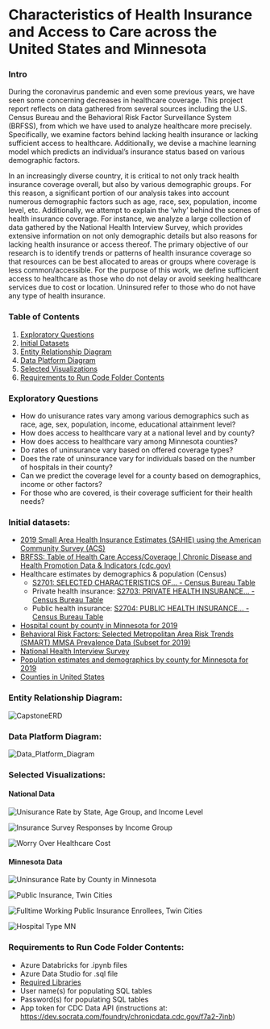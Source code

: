 # Characteristics of Health Insurance and Access to Care across the United States and Minnesota


### Intro
During the coronavirus pandemic and even some previous years, we have seen some concerning decreases in healthcare coverage. This project report reflects on data gathered from several sources including the U.S. Census Bureau and the Behavioral Risk Factor Surveillance System (BRFSS),  from which we have used to analyze healthcare more precisely. Specifically, we examine factors behind lacking health insurance or lacking sufficient access to healthcare. Additionally, we devise a machine learning model which predicts an individual’s insurance status based on various demographic factors. 

In an increasingly diverse country, it is critical to not only track health insurance coverage overall, but also by various demographic groups. For this reason, a significant portion of our analysis takes into account numerous demographic factors such as age, race, sex, population, income level, etc. Additionally, we attempt to explain the ‘why’ behind the scenes of health insurance coverage. For instance, we analyze a large collection of data gathered by the National Health Interview Survey, which provides extensive information on not only demographic details but also reasons for lacking health insurance or access thereof.  The primary objective of our research is to identify trends or patterns of health insurance coverage so that resources can be best allocated to areas or groups where coverage is less common/accessible. For the purpose of this work, we define sufficient access to healthcare as those who do not delay or avoid seeking healthcare services due to cost or location. Uninsured refer to those who do not have any type of health insurance. 

### Table of Contents
 1. [Exploratory Questions](https://github.com/kylee-lapierre/capstone-healthcare#exploratory-questions)
 2. [Initial Datasets](https://github.com/kylee-lapierre/capstone-healthcare#initial-datasets)
 3. [Entity Relationship Diagram](https://github.com/kylee-lapierre/capstone-healthcare#entity-relationship-diagram)
 4. [Data Platform Diagram](https://github.com/kylee-lapierre/capstone-healthcare#data-platform-diagram)
 5. [Selected Visualizations](https://github.com/kylee-lapierre/capstone-healthcare#selected-visualizations)
 6. [Requirements to Run Code Folder Contents](https://github.com/kylee-lapierre/capstone-healthcare#requirements-to-run-code-folder-contents)

### Exploratory Questions
  * How do unisurance rates vary among various demographics such as race, age, sex, population, income, educational attainment level?
  * How does access to healthcare vary at a national level and by county?
  * How does access to healthcare vary among Minnesota counties?
  * Do rates of uninsurance vary based on offered coverage types? 
  * Does the rate of uninsurance vary for individuals based on the number of hospitals in their county?
  * Can we predict the coverage level for a county based on demographics, income or other factors?
  * For those who are covered, is their coverage sufficient for their health needs?



### Initial datasets:
  * [2019 Small Area Health Insurance Estimates (SAHIE) using the American Community Survey (ACS) ](https://www.census.gov/data/datasets/time-series/demo/sahie/estimates-acs.html)
  * [BRFSS: Table of Health Care Access/Coverage | Chronic Disease and Health Promotion Data & Indicators (cdc.gov)](https://chronicdata.cdc.gov/Behavioral-Risk-Factors/BRFSS-Table-of-Health-Care-Access-Coverage/f7a2-7inb)
  * Healthcare estimates by demographics & population (Census)
      * [S2701: SELECTED CHARACTERISTICS OF... - Census Bureau Table](https://data.census.gov/cedsci/table?q=health%20insurance&g=0400000US27,27%240500000&tid=ACSST1Y2021.S2701&moe=false)
      * Private health insurance: [S2703: PRIVATE HEALTH INSURANCE... - Census Bureau Table](https://data.census.gov/cedsci/table?q=health%20insurance&g=0400000US27,27%240500000&tid=ACSST1Y2021.S2703)
      * Public health insurance: [S2704: PUBLIC HEALTH INSURANCE... - Census Bureau Table](https://data.census.gov/cedsci/table?q=health%20insurance&g=0400000US27,27%240500000&tid=ACSST1Y2021.S2704)
   * [Hospital count by county in Minnesota for 2019](https://data.census.gov/cedsci/table?q=hospital%20cb&g=0400000US27,27%240500000)
   * [Behavioral Risk Factors: Selected Metropolitan Area Risk Trends (SMART) MMSA Prevalence Data (Subset for 2019)](https://chronicdata.cdc.gov/Behavioral-Risk-Factors/Behavioral-Risk-Factors-Selected-Metropolitan-Area/j32a-sa6u/data)
   * [National Health Interview Survey](https://www.cdc.gov/nchs/nhis/index.htm)
   * [Population estimates and demographics by county for Minnesota for 2019](https://data.census.gov/cedsci/table?q=county%20population&g=0400000US27,27%240500000&tid=ACSDP1Y2021.DP05&moe=false)
   * [Counties in United States](https://github.com/grammakov/USA-cities-and-states/blob/master/us_cities_states_counties.csv)


### Entity Relationship Diagram:
![CapstoneERD](https://user-images.githubusercontent.com/110693932/192833067-60242816-bda7-4ec2-93db-b53e26b6bf7e.png)



### Data Platform Diagram:
![Data_Platform_Diagram](https://user-images.githubusercontent.com/110693932/192818805-a0e8ec38-2a1c-4a01-8849-2e7805281b0c.png)

### Selected Visualizations:
 #### National Data
![Unisurance Rate by State, Age Group, and Income Level](https://user-images.githubusercontent.com/101714650/194357634-19fe8387-c7f5-4008-8074-a7875620c78d.png)

![Insurance Survey Responses by Income Group](https://user-images.githubusercontent.com/101714650/194362332-34a20d1c-d980-499b-8872-e21fee836622.png)

![Worry Over Healthcare Cost](https://user-images.githubusercontent.com/101714650/194363791-d6cd3b99-cf09-4c03-b756-a228fc6f7e75.png)


 #### Minnesota Data
![Uninsurance Rate by County in Minnesota](https://user-images.githubusercontent.com/101714650/194358211-016aea66-788e-455a-b86f-1e8fa92d0387.png)

![Public Insurance, Twin Cities](https://user-images.githubusercontent.com/101714650/194359930-bf6c5036-96c9-4506-a22f-8804fb7ec9ef.png)

![Fulltime Working Public Insurance Enrollees, Twin Cities](https://user-images.githubusercontent.com/101714650/194359724-a33c9e93-1649-4edc-8517-9f50c927283d.png)

![Hospital Type MN](https://user-images.githubusercontent.com/101714650/194361759-52540f1a-4176-475a-80be-ef01fe9ebc8e.png)


### Requirements to Run Code Folder Contents:
* Azure Databricks for .ipynb files
* Azure Data Studio for .sql file
* [Required Libraries](https://github.com/kylee-lapierre/capstone-healthcare/blob/main/code/Required%20Libraries)
* User name(s) for populating SQL tables
* Password(s) for populating SQL tables
* App token for CDC Data API (instructions at: https://dev.socrata.com/foundry/chronicdata.cdc.gov/f7a2-7inb)
